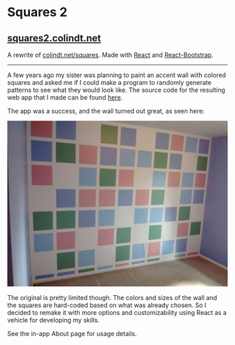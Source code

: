 # Squares 2

## [squares2.colindt.net](https://squares2.colindt.net/)

A rewrite of [colindt.net/squares](https://colindt.net/squares/). Made with [React](https://reactjs.org/) and [React-Bootstrap](https://react-bootstrap.github.io/).

---

A few years ago my sister was planning to paint an accent wall with colored squares and asked me
if I could make a program to randomly generate patterns to see what they would look like. The
source code for the resulting web app that I made can be found [here](https://github.com/colindt/colindt.net/tree/master/squares).

The app was a success, and the wall turned out great, as seen here:

![the real-life wall](public/photo.jpg)

The original is pretty limited though. The colors and sizes of the wall and the squares are
hard-coded based on what was already chosen. So I decided to remake it with more options and
customizability using React as a vehicle for developing my skills.

See the in-app About page for usage details.
